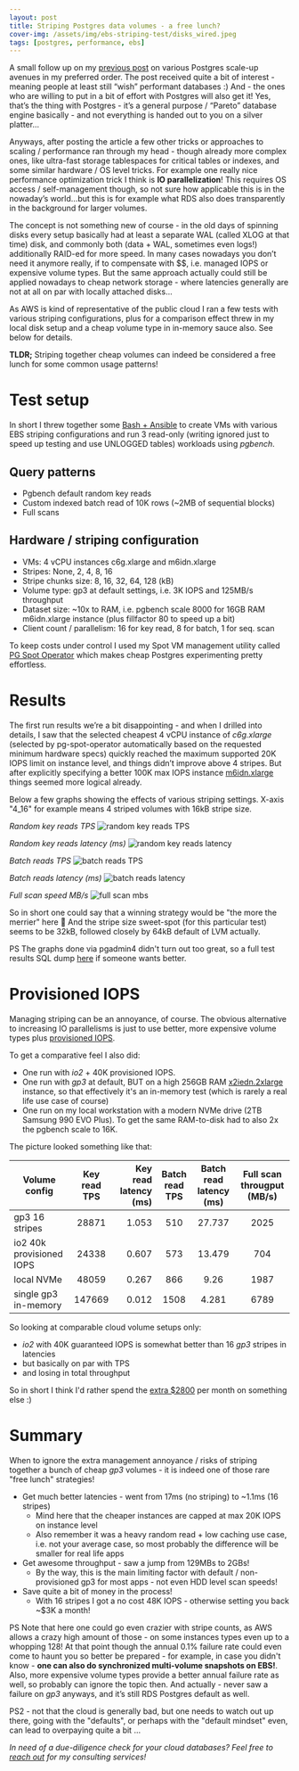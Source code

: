 ```yaml
---
layout: post
title: Striping Postgres data volumes - a free lunch?
cover-img: /assets/img/ebs-striping-test/disks_wired.jpeg
tags: [postgres, performance, ebs]
---
```


A small follow up on my [previous post](https://kmoppel.github.io/2025-04-10-postgres-scaling-roadmap/) on various Postgres
scale-up avenues in my preferred order. The post received quite a bit of interest - meaning people at least still “wish”
performant databases :) And - the ones who are willing to put in a bit of effort with Postgres will also get it! Yes,
that’s the thing with Postgres - it’s a general purpose /  “Pareto” database engine basically - and not everything
is handed out to you on a silver platter…

Anyways, after posting the article a few other tricks or approaches to scaling / performance ran through my head - though
already more complex ones, like ultra-fast storage tablespaces for critical tables or indexes, and some similar
hardware / OS level tricks. For example one really nice performance optimization trick I think is **IO parallelization**! 
This requires OS access / self-management though, so not sure how applicable this is in the nowaday’s world…but this is
for example what RDS also does transparently in the background for larger volumes.

The concept is not something new of course - in the old days of spinning disks every setup basically had at least a separate WAL
(called XLOG at that time) disk, and commonly both (data + WAL, sometimes even logs!) additionally RAID-ed for more speed. In many cases nowadays
you don’t need it anymore really, if to compensate with $$, i.e. managed IOPS or expensive volume types. But the same
approach actually could still be applied nowadays to cheap network storage - where latencies generally are not at all on
par with locally attached disks...

As AWS is kind of representative of the public cloud I ran a few tests with various striping configurations, plus for
a comparison effect threw in my local disk setup and a cheap volume type in in-memory sauce also. See below for details.

**TLDR;** Striping together cheap volumes can indeed be considered a free lunch for some common usage patterns!


# Test setup


In short I threw together some [Bash + Ansible](https://github.com/kmoppel/ebs-striping-test) to create VMs with various
EBS striping configurations and run 3 read-only (writing ignored just to speed up testing and use UNLOGGED tables) workloads
using *pgbench*.

## Query patterns

* Pgbench default random key reads
* Custom indexed batch read of 10K rows (~2MB of sequential blocks)
* Full scans

## Hardware / striping configuration

* VMs: 4 vCPU instances c6g.xlarge and m6idn.xlarge
* Stripes: None, 2, 4, 8, 16
* Stripe chunks size: 8, 16, 32, 64, 128 (kB)
* Volume type: gp3 at default settings, i.e. 3K IOPS and 125MB/s throughput
* Dataset size: ~10x to RAM, i.e. pgbench scale 8000 for 16GB RAM m6idn.xlarge instance (plus fillfactor 80 to speed up a bit)
* Client count / parallelism: 16 for key read, 8 for batch, 1 for seq. scan

To keep costs under control I used my Spot VM management utility called [PG Spot Operator](https://github.com/pg-spot-ops/pg-spot-operator) 
which makes cheap Postgres experimenting pretty effortless.

# Results

The first run results we’re a bit disappointing - and when I drilled into details, I saw that the selected cheapest 4 vCPU
instance of *c6g.xlarge* (selected by pg-spot-operator automatically based on the requested minimum hardware specs) quickly reached the maximum
supported 20K IOPS limit on instance level, and things didn’t improve above 4 stripes. But after explicitly specifying a
better 100K max IOPS instance [m6idn.xlarge](https://instances.vantage.sh/aws/ec2/m6idn.xlarge) things seemed more logical
already.

Below a few graphs showing the effects of various striping settings. X-axis "4_16" for example means 4 striped volumes
with 16kB stripe size.

*Random key reads TPS*
![random key reads TPS](/assets/img/ebs-striping-test/key_read_tps.png "random key reads TPS")

*Random key reads latency (ms)*
![random key reads latency](/assets/img/ebs-striping-test/key_read_latency_ms.png "random key reads latency in milliseconds")

*Batch reads TPS*
![batch reads TPS](/assets/img/ebs-striping-test/batch_read_tps.png "batch reads TPS")

*Batch reads latency (ms)*
![batch reads latency](/assets/img/ebs-striping-test/batch_read_latency_ms.png "batch reads latency in milliseconds")

*Full scan speed MB/s*
![full scan mbs](/assets/img/ebs-striping-test/full_scan_mbs.png "full scan MB/s")

So in short one could say that a winning strategy would be "the more the merrier" here 🎉 And the stripe size sweet-spot
(for this particular test) seems to be 32kB, followed closely by 64kB default of LVM actually.

PS The graphs done via pgadmin4 didn't turn out too great, so a full test results SQL dump [here](https://gist.github.com/kmoppel/1af42008f3c2b649c18796db9091899b)
if someone wants better.

# Provisioned IOPS

Managing striping can be an annoyance, of course. The obvious alternative to increasing IO parallelisms is just to use
better, more expensive volume types plus [provisioned IOPS](https://docs.aws.amazon.com/ebs/latest/userguide/provisioned-iops.html).

To get a comparative feel I also did:

* One run with *io2* + 40K provisioned IOPS.
* One run with *gp3* at default, BUT on a high 256GB RAM [x2iedn.2xlarge](https://instances.vantage.sh/aws/ec2/x2iedn.2xlarge)
  instance, so that effectively it's an in-memory test (which is rarely a real life use case of course)
* One run on my local workstation with a modern NVMe drive (2TB Samsung 990 EVO Plus). To get the same RAM-to-disk had to
  also 2x the pgbench scale to 16K.

The picture looked something like that:

| Volume config            | Key read TPS | Key read latency (ms) | Batch read TPS | Batch read latency (ms) | Full scan througput (MB/s) | 
|--------------------------|:------------:|----------------------:|:--------------:|:-----------------------:|:--------------------------:|
| gp3 16 stripes           |    28871     |                 1.053 |      510       |         27.737          |            2025            |
| io2 40k provisioned IOPS |    24338     |                 0.607 |      573       |         13.479          |            704             |
| local NVMe               |    48059     |                 0.267 |      866       |          9.26           |            1987            |
| single gp3 in-memory     |    147669    |                 0.012 |      1508      |          4.281          |            6789            |

So looking at comparable cloud volume setups only:

- *io2* with 40K guaranteed IOPS is somewhat better than 16 *gp3* stripes in latencies
- but basically on par with TPS
- and losing in total throughput
 
So in short I think I'd rather spend the [extra $2800](https://aws.amazon.com/ebs/pricing/) per month on something else :)

# Summary

When to ignore the extra management annoyance / risks of striping together a bunch of cheap *gp3* volumes - it is indeed
one of those rare "free lunch" strategies!

* Get much better latencies - went from 17ms (no striping) to ~1.1ms (16 stripes)
  * Mind here that the cheaper instances are capped at max 20K IOPS on instance level
  * Also remember it was a heavy random read + low caching use case, i.e. not your average case, so most probably the
    difference will be smaller for real life apps
* Get awesome throughput - saw a jump from 129MBs to 2GBs!
  * By the way, this is the main limiting factor with default / non-provisioned gp3 for most apps - not even HDD level scan speeds!
* Save quite a bit of money in the process!
  * With 16 stripes I got a no cost 48K IOPS - otherwise setting you back ~$3K a month!


PS Note that here one could go even crazier with stripe counts, as AWS allows a crazy high amount of those - on some
instances types even up to a whopping 128! At that point though the annual 0.1% failure rate could even come to haunt you
so better be prepared - for example, in case you didn't know -  **one can also do synchronized multi-volume snapshots
on EBS!**. Also, more expensive volume types provide a better annual failure rate as well, so probably can ignore the
topic then. And actually - never saw a failure on *gp3* anyways, and it’s still RDS Postgres default as well.

PS2 - not that the cloud is generally bad, but one needs to watch out up there, going with the "defaults", or perhaps
with the "default mindset" even, can lead to  overpaying quite a bit ...

*In need of a due-diligence check for your cloud databases? Feel free to [reach out](https://kmoppel.github.io/aboutme/) for my consulting
services!*
